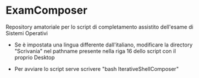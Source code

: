 # ExamComposer
Repository amatoriale per lo script di completamento assistito dell'esame di Sistemi Operativi

- Se è impostata una lingua differente dall'italiano, modificare la directory "Scrivania" nel pathname presente nella riga 16 dello script con il proprio Desktop

- Per avviare lo script serve scrivere "bash IterativeShellComposer"
